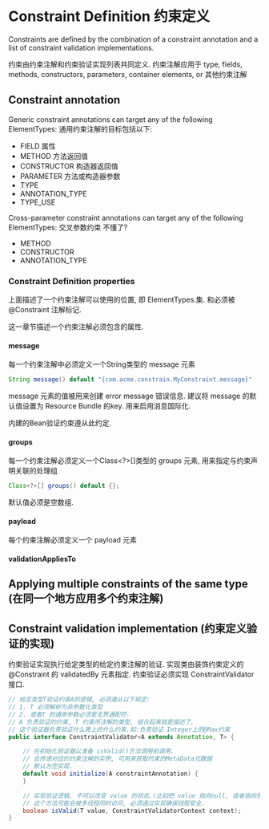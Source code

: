 # Constraint Definition 约束定义
Constraints are defined by the combination of a constraint annotation
and a list of constraint validation implementations. 

约束由约束注解和约束验证实现列表共同定义.
约束注解应用于 type, fields, methods, constructors, parameters, container elements,
or 其他约束注解

## Constraint annotation


Generic constraint annotations can target any of the following ElementTypes:
通用约束注解的目标包括以下:
* FIELD 属性
* METHOD 方法返回值
* CONSTRUCTOR 构造器返回值 
* PARAMETER 方法或构造器参数
* TYPE 
* ANNOTATION_TYPE
* TYPE_USE

Cross-parameter constraint annotations can target any of the following ElementTypes:
交叉参数约束 不懂了?

* METHOD
* CONSTRUCTOR
* ANNOTATION_TYPE 

### Constraint Definition properties
上面描述了一个约束注解可以使用的位置, 即 ElementTypes.集.
和必须被 @Constraint 注解标记.

这一章节描述一个约束注解必须包含的属性.
#### message
每一个约束注解中必须定义一个String类型的 message 元素
```java
String message() default "{com.acme.constrain.MyConstraint.message}"
```
message 元素的值被用来创建 error message 错误信息.
建议将 message 的默认值设置为 Resource Bundle 的key.
用来启用消息国际化.

内建的Bean验证约束遵从此约定.
#### groups
每一个约束注解必须定义一个Class<?>[]类型的 groups 元素,
用来指定与约束声明关联的处理组
```java
Class<?>[] groups() default {};
```
默认值必须是空数组.

#### payload
每个约束注解必须定义一个 payload 元素

#### validationAppliesTo


## Applying multiple constraints of the same type (在同一个地方应用多个约束注解)


## Constraint validation implementation (约束定义验证的实现)
约束验证实现执行给定类型的给定约束注解的验证.
实现类由装饰约束定义的 @Constraint 的 validatedBy 元素指定.
约束验证必须实现 ConstraintValidator 接口.
```java
// 给定类型T验证约束A的逻辑, 必须遵从以下规定:
// 1. T 必须解析为非参数化类型
// 2. 或者T 的通用参数必须是无界通配符.
// A 负责验证的约束, T 约束所注解的类型, 结合起来就是描述了,
// 这个验证器负责验证什么类上的什么约束.如:负责验证 Integer上的@Max约束
public interface ConstraintValidator<A extends Annotation, T> {

    // 在初始化验证器以准备 isValid()方法调用前调用.
    // 会传递对应的约束注解的实例, 可用来获取约束的MetaData元数据
    // 默认为空实现.
    default void initialize(A constraintAnnotation) {
    }

    // 实现验证逻辑, 不可以改变 value 的状态.(比如把 value 指向null, 或者指向别的东西)
    // 这个方法可能会被多线程同时访问, 必须通过实现确保线程安全.
    boolean isValid(T value, ConstraintValidatorContext context);
}
```


